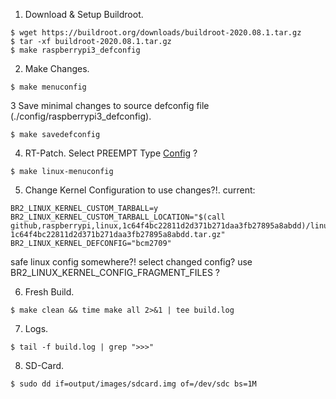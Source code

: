 1. Download & Setup Buildroot.

```
$ wget https://buildroot.org/downloads/buildroot-2020.08.1.tar.gz
$ tar -xf buildroot-2020.08.1.tar.gz
$ make raspberrypi3_defconfig
```

2. Make Changes.

```
$ make menuconfig
```

3 Save minimal changes to source defconfig file (./config/raspberrypi3_defconfig).
```
$ make savedefconfig
```

4. RT-Patch.
Select PREEMPT Type [Config](https://github.com/raspberrypi/linux/blob/rpi-5.4.y/kernel/Kconfig.preempt) ?
```
$ make linux-menuconfig
```

5. Change Kernel Configuration to use changes?!.
current:
```
BR2_LINUX_KERNEL_CUSTOM_TARBALL=y
BR2_LINUX_KERNEL_CUSTOM_TARBALL_LOCATION="$(call github,raspberrypi,linux,1c64f4bc22811d2d371b271daa3fb27895a8abdd)/linux-1c64f4bc22811d2d371b271daa3fb27895a8abdd.tar.gz"
BR2_LINUX_KERNEL_DEFCONFIG="bcm2709"
```
safe linux config somewhere?! select changed config?
use BR2_LINUX_KERNEL_CONFIG_FRAGMENT_FILES ?

6. Fresh Build.
```
$ make clean && time make all 2>&1 | tee build.log
```

7. Logs.
```
$ tail -f build.log | grep ">>>"
```

8. SD-Card.
```
$ sudo dd if=output/images/sdcard.img of=/dev/sdc bs=1M
```
